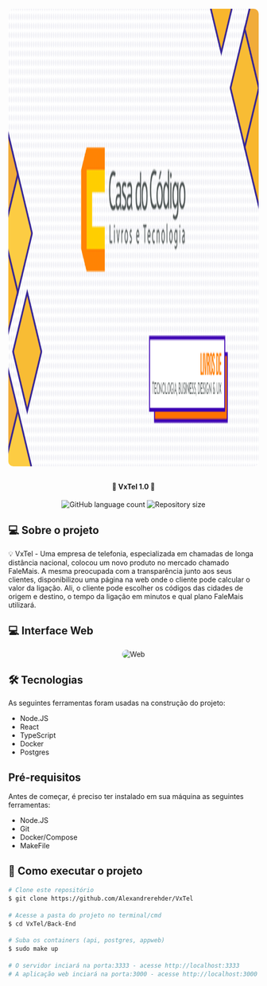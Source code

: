 <p align="center">
    <img width="1280" height="920" style="border-radius: 10px" src="./modulos/commons/src/main/assets/casadocodigo.png" alt="Banner">
</p>

##

<h4 align="center"> 
	🚧 VxTel 1.0 🚧
</h4>

<p align="center">
    <img alt="GitHub language count" src="https://img.shields.io/github/languages/count/Alexandrerehder/VxTel?color=%2304D361"> 
    <img alt="Repository size" src="https://img.shields.io/github/repo-size/Alexandrerehder/VxTel">
</p>
    
## 💻 Sobre o projeto 

💡 VxTel - Uma empresa de telefonia, especializada em chamadas de longa distância nacional, colocou um novo produto no mercado chamado FaleMais. A mesma preocupada com a transparência junto aos seus clientes, disponibilizou uma página na web onde o cliente pode calcular o valor da ligação. Ali, o cliente pode escolher os códigos das cidades de origem e destino, o tempo da ligação em minutos e qual plano FaleMais utilizará.

## 💻 Interface Web
<p align="center">
    <img width="1180" height="500" style="border-radius: 10px" src="./Front-End/src/assets/front.png" alt="Web">
</p>

## 🛠 Tecnologias

As seguintes ferramentas foram usadas na construção do projeto:

- Node.JS
- React
- TypeScript
- Docker
- Postgres

## Pré-requisitos

Antes de começar, é preciso ter instalado em sua máquina as seguintes ferramentas:

- Node.JS
- Git
- Docker/Compose
- MakeFile

## 🚀 Como executar o projeto

```bash
# Clone este repositório
$ git clone https://github.com/Alexandrerehder/VxTel

# Acesse a pasta do projeto no terminal/cmd
$ cd VxTel/Back-End

# Suba os containers (api, postgres, appweb)
$ sudo make up

# O servidor inciará na porta:3333 - acesse http://localhost:3333
# A aplicação web inciará na porta:3000 - acesse http://localhost:3000
```
